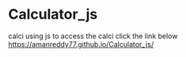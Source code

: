 # Calculator_js
calci using js
to access the calci click the link below
https://amanreddy77.github.io/Calculator_js/
